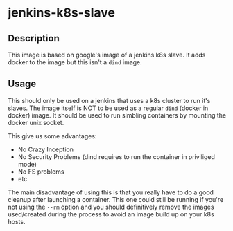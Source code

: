 # jenkins-k8s-slave
## Description
This image is based on google's image of a jenkins k8s slave. It adds docker to the image but this isn't a `dind` image.
## Usage
This should only be used on a jenkins that uses a k8s cluster to run it's slaves.
The image itself is NOT to be used as a regular `dind` (docker in docker) image. It should be used to run simbling containers by mounting the docker unix socket.

This give us some advantages:
* No Crazy Inception
* No Security Problems (dind requires to run the container in priviliged mode)
* No FS problems
* etc

The main disadvantage of using this is that you really have to do a good cleanup after launching a container. This one could still be running if you're not using the `--rm` option and you should definitively remove the images used/created during the process to avoid an image build up on your k8s hosts.
